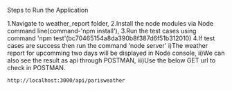 Steps to Run the Application

1.Navigate to weather_report folder,
2.Install the node modules via Node command line(command-'npm install'),
3.Run the test cases using command 'npm test'(bc70465154a8da390b8f387d6f51b312010)
4.If test cases are success then run the command 'node server'
    i)The weather report for upcomming two days will be displayed in Node console,
    ii)We can also see the result as api through POSTMAN,
    iii)Use the below GET url to check in POSTMAN.

    http://localhost:3000/api/parisweather
